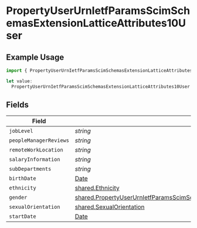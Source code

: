 # PropertyUserUrnIetfParamsScimSchemasExtensionLatticeAttributes10User

## Example Usage

```typescript
import { PropertyUserUrnIetfParamsScimSchemasExtensionLatticeAttributes10User } from "@unified-api/typescript-sdk/sdk/models/shared";

let value:
  PropertyUserUrnIetfParamsScimSchemasExtensionLatticeAttributes10User = {};
```

## Fields

| Field                                                                                                                                                                                         | Type                                                                                                                                                                                          | Required                                                                                                                                                                                      | Description                                                                                                                                                                                   |
| --------------------------------------------------------------------------------------------------------------------------------------------------------------------------------------------- | --------------------------------------------------------------------------------------------------------------------------------------------------------------------------------------------- | --------------------------------------------------------------------------------------------------------------------------------------------------------------------------------------------- | --------------------------------------------------------------------------------------------------------------------------------------------------------------------------------------------- |
| `jobLevel`                                                                                                                                                                                    | *string*                                                                                                                                                                                      | :heavy_minus_sign:                                                                                                                                                                            | N/A                                                                                                                                                                                           |
| `peopleManagerReviews`                                                                                                                                                                        | *string*                                                                                                                                                                                      | :heavy_minus_sign:                                                                                                                                                                            | N/A                                                                                                                                                                                           |
| `remoteWorkLocation`                                                                                                                                                                          | *string*                                                                                                                                                                                      | :heavy_minus_sign:                                                                                                                                                                            | N/A                                                                                                                                                                                           |
| `salaryInformation`                                                                                                                                                                           | *string*                                                                                                                                                                                      | :heavy_minus_sign:                                                                                                                                                                            | N/A                                                                                                                                                                                           |
| `subDepartments`                                                                                                                                                                              | *string*                                                                                                                                                                                      | :heavy_minus_sign:                                                                                                                                                                            | N/A                                                                                                                                                                                           |
| `birthDate`                                                                                                                                                                                   | [Date](https://developer.mozilla.org/en-US/docs/Web/JavaScript/Reference/Global_Objects/Date)                                                                                                 | :heavy_minus_sign:                                                                                                                                                                            | N/A                                                                                                                                                                                           |
| `ethnicity`                                                                                                                                                                                   | [shared.Ethnicity](../../../sdk/models/shared/ethnicity.md)                                                                                                                                   | :heavy_minus_sign:                                                                                                                                                                            | N/A                                                                                                                                                                                           |
| `gender`                                                                                                                                                                                      | [shared.PropertyUserUrnIetfParamsScimSchemasExtensionLatticeAttributes10UserGender](../../../sdk/models/shared/propertyuserurnietfparamsscimschemasextensionlatticeattributes10usergender.md) | :heavy_minus_sign:                                                                                                                                                                            | N/A                                                                                                                                                                                           |
| `sexualOrientation`                                                                                                                                                                           | [shared.SexualOrientation](../../../sdk/models/shared/sexualorientation.md)                                                                                                                   | :heavy_minus_sign:                                                                                                                                                                            | N/A                                                                                                                                                                                           |
| `startDate`                                                                                                                                                                                   | [Date](https://developer.mozilla.org/en-US/docs/Web/JavaScript/Reference/Global_Objects/Date)                                                                                                 | :heavy_minus_sign:                                                                                                                                                                            | N/A                                                                                                                                                                                           |